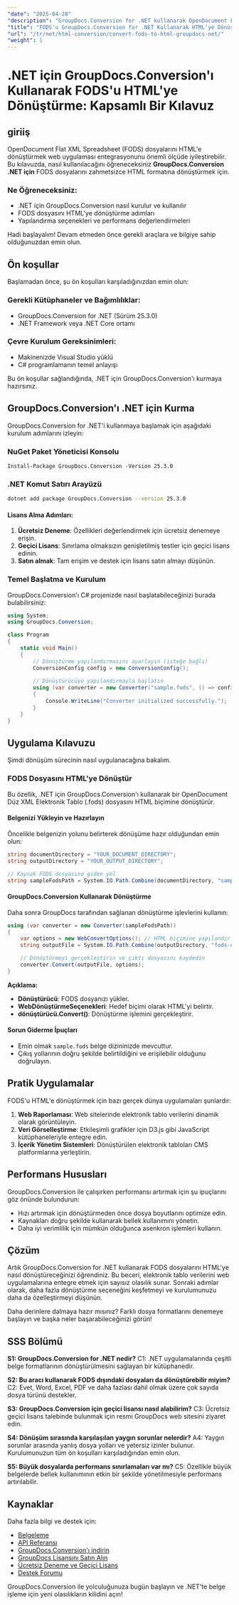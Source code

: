 ```yaml
---
"date": "2025-04-28"
"description": "GroupDocs.Conversion for .NET kullanarak OpenDocument Flat XML Spreadsheet (FODS) dosyalarını sorunsuz bir şekilde HTML'ye nasıl dönüştüreceğinizi öğrenin. Bu kılavuz, kurulum, uygulama ve gerçek dünya uygulamalarını kapsar."
"title": "FODS'u GroupDocs.Conversion for .NET Kullanarak HTML'ye Dönüştürme Kapsamlı Bir Kılavuz"
"url": "/tr/net/html-conversion/convert-fods-to-html-groupdocs-net/"
"weight": 1
---
```


# .NET için GroupDocs.Conversion'ı Kullanarak FODS'u HTML'ye Dönüştürme: Kapsamlı Bir Kılavuz

## giriiş

OpenDocument Flat XML Spreadsheet (FODS) dosyalarını HTML'e dönüştürmek web uygulaması entegrasyonunu önemli ölçüde iyileştirebilir. Bu kılavuzda, nasıl kullanılacağını öğreneceksiniz **GroupDocs.Conversion .NET için** FODS dosyalarını zahmetsizce HTML formatına dönüştürmek için.

### Ne Öğreneceksiniz:
- .NET için GroupDocs.Conversion nasıl kurulur ve kullanılır
- FODS dosyasını HTML'ye dönüştürme adımları
- Yapılandırma seçenekleri ve performans değerlendirmeleri

Hadi başlayalım! Devam etmeden önce gerekli araçlara ve bilgiye sahip olduğunuzdan emin olun.

## Ön koşullar

Başlamadan önce, şu ön koşulları karşıladığınızdan emin olun:

### Gerekli Kütüphaneler ve Bağımlılıklar:
- GroupDocs.Conversion for .NET (Sürüm 25.3.0)
- .NET Framework veya .NET Core ortamı

### Çevre Kurulum Gereksinimleri:
- Makinenizde Visual Studio yüklü
- C# programlamanın temel anlayışı

Bu ön koşullar sağlandığında, .NET için GroupDocs.Conversion'ı kurmaya hazırsınız.

## GroupDocs.Conversion'ı .NET için Kurma

GroupDocs.Conversion for .NET'i kullanmaya başlamak için aşağıdaki kurulum adımlarını izleyin:

### NuGet Paket Yöneticisi Konsolu
```plaintext
Install-Package GroupDocs.Conversion -Version 25.3.0
```

### .NET Komut Satırı Arayüzü
```bash
dotnet add package GroupDocs.Conversion --version 25.3.0
```

#### Lisans Alma Adımları:
1. **Ücretsiz Deneme**: Özellikleri değerlendirmek için ücretsiz denemeye erişin.
2. **Geçici Lisans**: Sınırlama olmaksızın genişletilmiş testler için geçici lisans edinin.
3. **Satın almak**: Tam erişim ve destek için lisans satın almayı düşünün.

### Temel Başlatma ve Kurulum

GroupDocs.Conversion'ı C# projenizde nasıl başlatabileceğinizi burada bulabilirsiniz:

```csharp
using System;
using GroupDocs.Conversion;

class Program
{
    static void Main()
    {
        // Dönüştürme yapılandırmasını ayarlayın (isteğe bağlı)
        ConversionConfig config = new ConversionConfig();
        
        // Dönüştürücüyü yapılandırmayla başlatın
        using (var converter = new Converter("sample.fods", () => config))
        {
            Console.WriteLine("Converter initialized successfully.");
        }
    }
}
```

## Uygulama Kılavuzu

Şimdi dönüşüm sürecinin nasıl uygulanacağına bakalım.

### FODS Dosyasını HTML'ye Dönüştür

Bu özellik, .NET için GroupDocs.Conversion'ı kullanarak bir OpenDocument Düz XML Elektronik Tablo (.fods) dosyasını HTML biçimine dönüştürür.

#### Belgenizi Yükleyin ve Hazırlayın
Öncelikle belgenizin yolunu belirterek dönüşüme hazır olduğundan emin olun:

```csharp
string documentDirectory = "YOUR_DOCUMENT_DIRECTORY";
string outputDirectory = "YOUR_OUTPUT_DIRECTORY";

// Kaynak FODS dosyasına giden yol
string sampleFodsPath = System.IO.Path.Combine(documentDirectory, "sample.fods");
```

#### GroupDocs.Conversion Kullanarak Dönüştürme
Daha sonra GroupDocs tarafından sağlanan dönüştürme işlevlerini kullanın:

```csharp
using (var converter = new Converter(sampleFodsPath))
{
    var options = new WebConvertOptions(); // HTML biçimine yapılandır
    string outputFile = System.IO.Path.Combine(outputDirectory, "fods-converted-to.html");

    // Dönüştürmeyi gerçekleştirin ve çıktı dosyasını kaydedin
    converter.Convert(outputFile, options);
}
```

**Açıklama:**
- **Dönüştürücü**: FODS dosyanızı yükler.
- **WebDönüştürmeSeçenekleri**: Hedef biçimi olarak HTML'yi belirtir.
- **dönüştürücü.Convert()**: Dönüştürme işlemini gerçekleştirir.

#### Sorun Giderme İpuçları
- Emin olmak `sample.fods` belge dizininizde mevcuttur.
- Çıkış yollarının doğru şekilde belirtildiğini ve erişilebilir olduğunu doğrulayın.

## Pratik Uygulamalar

FODS'u HTML'e dönüştürmek için bazı gerçek dünya uygulamaları şunlardır:

1. **Web Raporlaması**: Web sitelerinde elektronik tablo verilerini dinamik olarak görüntüleyin.
2. **Veri Görselleştirme**: Etkileşimli grafikler için D3.js gibi JavaScript kütüphaneleriyle entegre edin.
3. **İçerik Yönetim Sistemleri**: Dönüştürülen elektronik tabloları CMS platformlarına yerleştirin.

## Performans Hususları

GroupDocs.Conversion ile çalışırken performansı artırmak için şu ipuçlarını göz önünde bulundurun:

- Hızı artırmak için dönüştürmeden önce dosya boyutlarını optimize edin.
- Kaynakları doğru şekilde kullanarak bellek kullanımını yönetin.
- Daha iyi verimlilik için mümkün olduğunca asenkron işlemleri kullanın.

## Çözüm

Artık GroupDocs.Conversion for .NET kullanarak FODS dosyalarını HTML'ye nasıl dönüştüreceğinizi öğrendiniz. Bu beceri, elektronik tablo verilerini web uygulamalarına entegre etmek için sayısız olasılık sunar. Sonraki adımlar olarak, daha fazla dönüştürme seçeneğini keşfetmeyi ve kurulumunuzu daha da özelleştirmeyi düşünün.

Daha derinlere dalmaya hazır mısınız? Farklı dosya formatlarını denemeye başlayın ve başka neler başarabileceğinizi görün!

## SSS Bölümü

**S1: GroupDocs.Conversion for .NET nedir?**
C1: .NET uygulamalarında çeşitli belge formatlarının dönüştürülmesini sağlayan bir kütüphanedir.

**S2: Bu aracı kullanarak FODS dışındaki dosyaları da dönüştürebilir miyim?**
C2: Evet, Word, Excel, PDF ve daha fazlası dahil olmak üzere çok sayıda dosya türünü destekler.

**S3: GroupDocs.Conversion için geçici lisansı nasıl alabilirim?**
C3: Ücretsiz geçici lisans talebinde bulunmak için resmi GroupDocs web sitesini ziyaret edin.

**S4: Dönüşüm sırasında karşılaşılan yaygın sorunlar nelerdir?**
A4: Yaygın sorunlar arasında yanlış dosya yolları ve yetersiz izinler bulunur. Kurulumunuzun tüm ön koşulları karşıladığından emin olun.

**S5: Büyük dosyalarda performans sınırlamaları var mı?**
C5: Özellikle büyük belgelerde bellek kullanımının etkin bir şekilde yönetilmesiyle performans artırılabilir.

## Kaynaklar

Daha fazla bilgi ve destek için:
- [Belgeleme](https://docs.groupdocs.com/conversion/net/)
- [API Referansı](https://reference.groupdocs.com/conversion/net/)
- [GroupDocs.Conversion'ı indirin](https://releases.groupdocs.com/conversion/net/)
- [GroupDocs Lisansını Satın Alın](https://purchase.groupdocs.com/buy)
- [Ücretsiz Deneme ve Geçici Lisans](https://releases.groupdocs.com/conversion/net/)
- [Destek Forumu](https://forum.groupdocs.com/c/conversion/10)

GroupDocs.Conversion ile yolculuğunuza bugün başlayın ve .NET'te belge işleme için yeni olasılıkların kilidini açın!